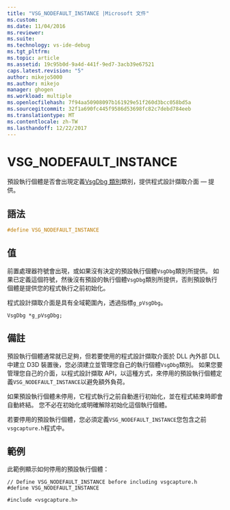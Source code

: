 ```yaml
---
title: "VSG_NODEFAULT_INSTANCE |Microsoft 文件"
ms.custom: 
ms.date: 11/04/2016
ms.reviewer: 
ms.suite: 
ms.technology: vs-ide-debug
ms.tgt_pltfrm: 
ms.topic: article
ms.assetid: 19c95b0d-9a4d-441f-9ed7-3acb39e67521
caps.latest.revision: "5"
author: mikejo5000
ms.author: mikejo
manager: ghogen
ms.workload: multiple
ms.openlocfilehash: 7f94aa50908097b161929e51f260d3bcc058bd5a
ms.sourcegitcommit: 32f1a690fc445f9586d53698fc82c7debd784eeb
ms.translationtype: MT
ms.contentlocale: zh-TW
ms.lasthandoff: 12/22/2017
---
```

# <a name="vsgnodefaultinstance"></a>VSG_NODEFAULT_INSTANCE
預設執行個體是否會出現定義[VsgDbg 類別](vsgdbg-class.md)類別，提供程式設計擷取介面 — 提供。  
  
## <a name="syntax"></a>語法  
  
```C++  
#define VSG_NODEFAULT_INSTANCE  
```  
  
## <a name="value"></a>值  
 前置處理器符號會出現，或如果沒有決定的預設執行個體`VsgDbg`類別所提供。 如果已定義這個符號，然後沒有預設的執行個體`VsgDbg`類別所提供，否則預設執行個體是提供您的程式執行之前初始化。  
  
 程式設計擷取介面是具有全域範圍內，透過指標`g_pVsgDbg`。  
  
```  
VsgDbg *g_pVsgDbg;  
```  
  
## <a name="remarks"></a>備註  
 預設執行個體通常就已足夠，但若要使用的程式設計擷取介面於 DLL 內外部 DLL 中建立 D3D 裝置後，您必須建立並管理您自己的執行個體`VsgDbg`類別。 如果您要管理您自己的介面，以程式設計擷取 API，以這種方式，來停用的預設執行個體定義`VSG_NODEFAULT_INSTANCE`以避免額外負荷。  
  
 如果預設執行個體未停用，它程式執行之前自動進行初始化，並在程式結束時即會自動終結。 您不必在初始化或明確解除初始化這個執行個體。  
  
 若要停用的預設執行個體，您必須定義`VSG_NODEFAULT_INSTANCE`您包含之前`vsgcapture.h`程式中。  
  
## <a name="example"></a>範例  
 此範例顯示如何停用的預設執行個體：  
  
```  
// Define VSG_NODEFAULT_INSTANCE before including vsgcapture.h  
#define VSG_NODEFAULT_INSTANCE  
  
#include <vsgcapture.h>  
```